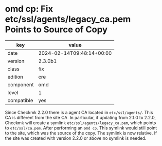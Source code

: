[//]: # (werk v2)
# omd cp: Fix etc/ssl/agents/legacy_ca.pem Points to Source of Copy

key        | value
---------- | ---
date       | 2024-02-14T09:48:14+00:00
version    | 2.3.0b1
class      | fix
edition    | cre
component  | omd
level      | 1
compatible | yes

Since Checkmk 2.2.0 there is a agent CA located in `etc/ssl/agents/`. This CA is
different from the site CA. In particular, if updating from 2.1.0 to 2.2.0,
Checkmk will create a symlink `etc/ssl/agents/legacy_ca.pem`, which points to
`etc/ssl/ca.pem`.  After performing an `omd cp`. This symlink would still point
to the site, which was the source of the copy. The symlink is now relative. If
the site was created with version 2.2.0 or above no symlink is needed.
